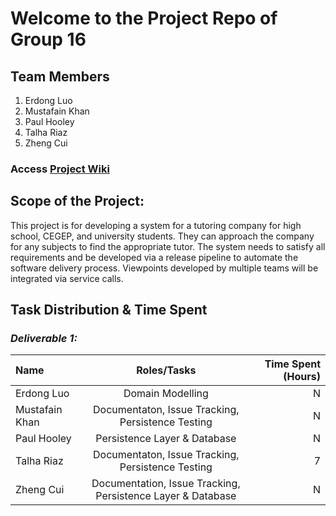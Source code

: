 # Welcome to the Project Repo of Group 16 
## Team Members

1. Erdong Luo
2. Mustafain Khan
3. Paul Hooley
4. Talha Riaz
5. Zheng Cui

### Access [Project Wiki](https://github.com/McGill-ECSE321-Fall2019/project-group-16/wiki)
 
 ## Scope of the Project:
This project is for developing a system for a tutoring company for high school, CEGEP, and university students. They can approach the company for any subjects to find the appropriate tutor. The system needs to satisfy all requirements and be developed via a release pipeline to automate the software delivery process. Viewpoints developed by multiple teams will be integrated via service calls.
 
 ## Task Distribution & Time Spent
 
 ### *Deliverable 1:*
 
| Name | Roles/Tasks | Time Spent (Hours) | 
| :---         |     :---:      |          ---: |
| Erdong Luo         | Domain Modelling     | N |
| Mustafain Khan     | Documentaton, Issue Tracking, Persistence Testing    | N    |
| Paul Hooley        | Persistence Layer & Database       | N      |
| Talha Riaz         | Documentaton, Issue Tracking, Persistence Testing       | 7      |
| Zheng Cui          | Documentation, Issue Tracking, Persistence Layer & Database       | N      |
